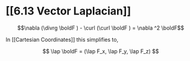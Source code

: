 # [[6.13 Vector Laplacian]]

$$\nabla (\divrg \boldF ) - \curl (\curl \boldF ) = \nabla ^2 \boldF$$

In [[Cartesian Coordinates]] this simplifies to,

$$
\lap \boldF = (\lap F_x, \lap F_y, \lap F_z)
$$